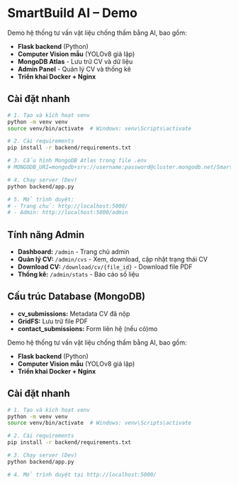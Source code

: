 # SmartBuild AI – Demo

Demo hệ thống tư vấn vật liệu chống thấm bằng AI, bao gồm:
* **Flask backend** (Python)
* **Computer Vision mẫu** (YOLOv8 giả lập)
* **MongoDB Atlas** - Lưu trữ CV và dữ liệu
* **Admin Panel** - Quản lý CV và thống kê
* **Triển khai Docker + Nginx**

## Cài đặt nhanh
```bash
# 1. Tạo và kích hoạt venv
python -m venv venv
source venv/bin/activate  # Windows: venv\Scripts\activate

# 2. Cài requirements
pip install -r backend/requirements.txt

# 3. Cấu hình MongoDB Atlas trong file .env
# MONGODB_URI=mongodb+srv://username:password@cluster.mongodb.net/SmartBuild_AI

# 4. Chạy server (Dev)
python backend/app.py

# 5. Mở trình duyệt:
# - Trang chủ: http://localhost:5000/
# - Admin: http://localhost:5000/admin
```

## Tính năng Admin
- **Dashboard:** `/admin` - Trang chủ admin
- **Quản lý CV:** `/admin/cvs` - Xem, download, cập nhật trạng thái CV
- **Download CV:** `/download/cv/{file_id}` - Download file PDF
- **Thống kê:** `/admin/stats` - Báo cáo số liệu

## Cấu trúc Database (MongoDB)
- **cv_submissions:** Metadata CV đã nộp
- **GridFS:** Lưu trữ file PDF
- **contact_submissions:** Form liên hệ (nếu có)mo

Demo hệ thống tư vấn vật liệu chống thấm bằng AI, bao gồm:
* **Flask backend** (Python)
* **Computer Vision mẫu** (YOLOv8 giả lập)
* **Triển khai Docker + Nginx**

## Cài đặt nhanh
```bash
# 1. Tạo và kích hoạt venv
python -m venv venv
source venv/bin/activate  # Windows: venv\Scripts\activate

# 2. Cài requirements
pip install -r backend/requirements.txt

# 3. Chạy server (Dev)
python backend/app.py

# 4. Mở trình duyệt tại http://localhost:5000/
